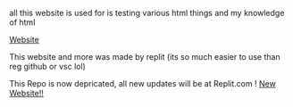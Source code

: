 all this website is used for is testing various html things and my knowledge of html

[Website](https://discoveryx64.github.io/Html-website-testing/)

This website and more was made by replit (its so much easier to use than reg github or vsc lol)

This Repo is now depricated, all new updates will be at Replit.com ! [New Website!!](https://Html-website-testing.smokingskeletondotjpeg.repl.co)
